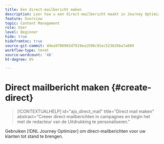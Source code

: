 ```yaml
---
title: Een direct-mailbericht maken
description: Leer hoe u een direct-mailbericht maakt in Journey Optimizer
feature: Overview
topic: Content Management
role: User
level: Beginner
hide: true
hidefromtoc: true
source-git-commit: d4ea9786983d7919ea1598c91ec523826ba7a689
workflow-type: tm+mt
source-wordcount: '46'
ht-degree: 0%

---
```


# Direct mailbericht maken {#create-direct}

>[!CONTEXTUALHELP]
>id="ajo_direct_mail"
>title="Direct mail maken"
>abstract="Creeer direct-mailberichten in campagnes en begin het met de redacteur van de Uitdrukking te personaliseren."

Gebruiken [!DNL Journey Optimizer] om direct-mailberichten voor uw klanten tot stand te brengen.

